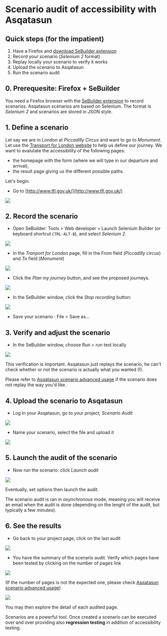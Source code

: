 # Scenario audit of accessibility with Asqatasun

## Quick steps (for the impatient)

1. Have a Firefox and [download SeBuilder extension](http://www.saucelabs.com/addons/selenium-builder-latest.xpi)
1. Record your scenario (*Selenium 2* format)
1. Replay locally your scenario to verify it works
1. Upload the scenario to Asqatasun
1. Run the scenario audit

## 0. Prerequesite: Firefox + SeBuilder

You need a Firefox browser with the [SeBuilder extension](http://www.saucelabs.com/addons/selenium-builder-latest.xpi)
to record scenarios. Asqatasun scenarios are based on Selenium. The format is *Selenium 2* and scenarios are stored in JSON style.

## 1. Define a scenario

Let say we are in London at *Piccadilly Circus* and want to go to *Monument*. Let
use the [Transport for London website](http://www.tfl.gov.uk/) to help us define our journey.
We want to evalutate the accessibility of the following pages:

* the homepage with the form (where we will type in our departure and arrival),
* the result page giving us the different possible paths.

Let's begin.

* Go to [http://www.tfl.gov.uk/](http://www.tfl.gov.uk/)

![](Images/screenshot_20150309_ASQATASUN_SCENARIO_step_A1_transport_for_london.png)

## 2. Record the scenario

* Open SeBuilder: Tools > Web developer > Launch Selenium Builder (or keyboard 
shortcut `CTRL-ALT-B`), and select *Selenium 2*.

![](Images/screenshot_20150309_ASQATASUN_SCENARIO_step_A2_SeBuilder_window.png)

* In the *Tranport for London* page, fill in the *From* field (*Piccadilly circus*)
and *To* field (*Monument*)

![](Images/screenshot_20150309_ASQATASUN_SCENARIO_step_B_filling_form.png)

* Click the *Plan my journey* button, and see the proposed journeys.

![](Images/screenshot_20150309_ASQATASUN_SCENARIO_step_C_journey_result_page.png)

* In the SeBuilder window, click the *Stop recording* button:

![](Images/screenshot_20150309_ASQATASUN_SCENARIO_step_D_stop_recording.png)

* Save your scenario : File > Save as...

## 3. Verify and adjust the scenario

* In the SeBuilder window, choose Run > run test locally

![](Images/screenshot_20150309_ASQATASUN_SCENARIO_step_E_run_test_locally.png)

This verification is important. Asqatasun just replays the scenario, he can't check
whether or not the scenario is actually what you wanted (!).

Please refer to [Asqatasun scenario advanced usage](userdoc-05-scenario-audit-advanced.md)
if the scenario does not replay the way you'd like.

## 4. Upload the scenario to Asqatasun

* Log in your Asqatasun, go to your project, *Scenario Audit*

![](Images/screenshot_20150309_ASQATASUN_SCENARIO_step_F_Asqatasun_goto_scenario_audit.png)

* Name your scenario, select the file and upload it

![](Images/screenshot_20150309_ASQATASUN_SCENARIO_step_G_upload_scenario.png)

## 5. Launch the audit of the scenario

* Now run the scenario: click *Launch audit*

![](Images/screenshot_20150309_ASQATASUN_SCENARIO_step_H_run_scenario.png)

Eventually, set options then launch the audit.

The scenario audit is ran in *asynchronous* mode, meaning you will receive an
email when the audit is done (depending on the lenght of the audit, but typically
a few minutes).

## 6. See the results

* Go back to your project page, click on the last audit 

![](Images/screenshot_20150309_ASQATASUN_SCENARIO_step_I_last_audits.png)

* You have the summary of the scenario audit. Verify which pages have been tested
by clicking on the number of pages link

![](Images/screenshot_20150309_ASQATASUN_SCENARIO_step_J_audit_summary.png)

(If the number of pages is not the expected one, please check [Asqatasun scenario advanced usage](userdoc-05-scenario-audit-advanced.md))

![](Images/screenshot_20150309_ASQATASUN_SCENARIO_step_K_list_of_pages.png)

You may then explore the detail of each audited page.

Scenarios are a powerful tool. Once created a scenario can be executed over and
over providing also **regression testing** in addition of accessibility testing.


